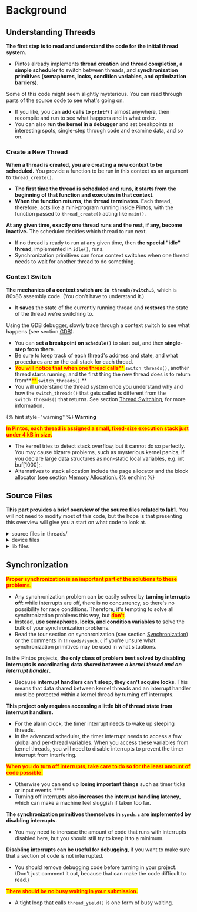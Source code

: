 # Background

## Understanding Threads

**The first step is to read and understand the code for the initial thread system.**

* Pintos already implements **thread creation** and **thread completion**, **a simple scheduler** to switch between threads, and **synchronization primitives** **(semaphores, locks, condition variables, and optimization barriers)**.

Some of this code might seem slightly mysterious. You can read through parts of the source code to see what's going on.&#x20;

* If you like, you can **add calls to `printf()`** almost anywhere, then recompile and run to see what happens and in what order.&#x20;
* You can also **run the kernel in a debugger** and set breakpoints at interesting spots, single-step through code and examine data, and so on.

### Create a New Thread

**When a thread is created, you are creating a new context to be scheduled.** You provide a function to be run in this context as an argument to `thread_create()`.&#x20;

* **The first time the thread is scheduled and runs, it starts from the beginning of that function and executes in that context.**&#x20;
* **When the function returns, the thread terminates.** Each thread, therefore, acts like a mini-program running inside Pintos, with the function passed to `thread_create()` acting like `main()`.

**At any given time, exactly one thread runs and the rest, if any, become inactive.** The scheduler decides which thread to run next.&#x20;

* If no thread is ready to run at any given time, then **the special "idle" thread**, implemented in `idle()`, runs.
* Synchronization primitives can force context switches when one thread needs to wait for another thread to do something.

### Context Switch

**The mechanics of a context switch are `in threads/switch.S`**, which is 80x86 assembly code. (You don't have to understand it.)&#x20;

* It **saves** the state of the currently running thread and **restores** the state of the thread we're switching to.

Using the GDB debugger, slowly trace through a context switch to see what happens (see section [GDB](../../getting-started/debug-and-test/debugging.md#gdb)).&#x20;

* You can **set a breakpoint on `schedule()`** to start out, and then **single-step from there**.&#x20;
* Be sure to keep track of each thread's address and state, and what procedures are on the call stack for each thread.&#x20;
* <mark style="color:red;">**You will notice that when one thread calls**</mark><mark style="color:red;">** **</mark><mark style="color:red;">**`switch_threads()`**</mark><mark style="color:red;">**, another thread starts running, and the first thing the new thread does is to return from**</mark><mark style="color:red;">** **</mark><mark style="color:red;">**`switch_threads()`**</mark><mark style="color:red;">**.**</mark>
* You will understand the thread system once you understand why and how the `switch_threads()` that gets called is different from the `switch_threads()` that returns. See section [Thread Switching](../../appendix/reference-guide/threads.md#thread-switching), for more information.

{% hint style="warning" %}
**Warning**

<mark style="color:red;">**In Pintos, each thread is assigned a small, fixed-size execution stack just under 4 kB in size.**</mark>&#x20;

* The kernel tries to detect stack overflow, but it cannot do so perfectly. You may cause bizarre problems, such as mysterious kernel panics, if you declare large data structures as non-static local variables, e.g. int buf\[1000];.&#x20;
* Alternatives to stack allocation include the page allocator and the block allocator (see section [Memory Allocation](../../appendix/reference-guide/memory-allocation.md)).
{% endhint %}

## Source Files

**This part provides a brief overview of the source files related to lab1.** You will not need to modify most of this code, but the hope is that presenting this overview will give you a start on what code to look at.

<details>

<summary>source files in threads/</summary>

* <mark style="color:blue;">**loader.S**</mark>
* <mark style="color:blue;">**loader.h**</mark>
  * **The kernel loader.** Assembles to 512 bytes of code and data that the PC BIOS loads into memory and which in turn finds the kernel on disk, loads it into memory, and jumps to `start()` in start.S.&#x20;
  * See section [The Loader](../../appendix/reference-guide/loading.md#the-loader), for details. You should not need to look at this code or modify it.
* <mark style="color:blue;">**start.S**</mark>
  * **Does basic setup needed for memory protection and 32-bit operation on 80x86 CPUs.** Unlike the loader, this code is actually **part of the kernel**.&#x20;
  * See section [Low-Level Kernel Initialization](../../appendix/reference-guide/loading.md#low-level-kernel-initialization), for details.
* <mark style="color:blue;">**kernel.lds.S**</mark>
  * **The linker script used to link the kernel.** Sets the load address of the kernel and arranges for `start.S` to be near the beginning of the kernel image.&#x20;
  * See section The [Loader](../../appendix/reference-guide/loading.md#the-loader), for details. Again, you should not need to look at this code or modify it, but it's here in case you're curious.
* <mark style="color:blue;">**init.c**</mark>
* <mark style="color:blue;">**init.h**</mark>
  * **Kernel initialization**, including `pintos_init()`, the kernel's "main program."&#x20;
  * **You should look over `pintos_init()` at least to see what gets initialized.** You might want to add your own initialization code here.&#x20;
  * See section [High-Level Kernel Initialization](../../appendix/reference-guide/loading.md#high-level-kernel-initialization), for details.
* <mark style="color:blue;">**thread.c**</mark>
* <mark style="color:blue;">**thread.h**</mark>
  * **Basic thread support.** Much of your work will take place in these files.&#x20;
  * `thread.h` defines `struct thread`, which you are likely to modify in all four projects.&#x20;
  * See [`struct thread`](../../appendix/reference-guide/threads.md#struct-thread) and [Threads](../../appendix/reference-guide/threads.md) for more information.
* <mark style="color:blue;">**switch.S**</mark>
* <mark style="color:blue;">**switch.h**</mark>
  * **Assembly language routine for switching threads.** Already discussed above.&#x20;
  * See section [Thread Functions](../../appendix/reference-guide/threads.md#thread-functions), for more information.
* <mark style="color:blue;">**palloc.c**</mark>
* <mark style="color:blue;">**palloc.h**</mark>
  * **Page allocator**, which hands out system memory in multiples of 4 kB pages.&#x20;
  * See section [Page Allocator](../../appendix/reference-guide/memory-allocation.md#page-allocator), for more information.
* <mark style="color:blue;">**malloc.c**</mark>
* <mark style="color:blue;">**malloc.h**</mark>
  * **A simple implementation of `malloc()` and `free()` for the kernel.**
  * See section [Block Allocator](../../appendix/reference-guide/memory-allocation.md#block-allocator), for more information.
* <mark style="color:blue;">**interrupt.c**</mark>
* <mark style="color:blue;">**interrupt.h**</mark>
  * **Basic interrupt handling and functions for turning interrupts on and off.**
  * See section [Interrupt Handling](../../appendix/reference-guide/interrupt-handling.md), for more information.
* <mark style="color:blue;">**intr-stubs.S**</mark>
* <mark style="color:blue;">**intr-stubs.h**</mark>
  * **Assembly code for low-level interrupt handling.**&#x20;
  * See section [Interrupt Infrastructure](../../appendix/reference-guide/interrupt-handling.md#interrupt-infrastructure), for more information.
* <mark style="color:blue;">**synch.c**</mark>
* <mark style="color:blue;">**synch.h**</mark>
  * **Basic synchronization primitives: semaphores, locks, condition variables, and optimization barriers.** You will need to use these for synchronization in all four projects.&#x20;
  * See section [Synchronization](../../appendix/reference-guide/synchronization.md), for more information.
* <mark style="color:blue;">**io.h**</mark>
  * **Functions for I/O port access.**&#x20;
  * This is mostly used by source code in the devices directory that you won't have to touch.
* <mark style="color:blue;">**vaddr.h**</mark>
* <mark style="color:blue;">**pte.h**</mark>
  * **Functions and macros for working with virtual addresses and page table entries.**&#x20;
  * These will be more important to you in project 3. For now, you can ignore them.
* <mark style="color:blue;">**flags.h**</mark>
  * **Macros that define a few bits in the 80x86 "flags" register.** Probably of no interest.

</details>

<details>

<summary>device files</summary>

The basic threaded kernel also includes these files in the `devices` directory:

* <mark style="color:blue;">**timer.c**</mark>
* <mark style="color:blue;">**timer.h**</mark>
  * **System timer that ticks, by default, 100 times per second.**&#x20;
  * <mark style="color:red;">**You will modify this code in this project.**</mark>
* <mark style="color:blue;">**vga.c**</mark>
* <mark style="color:blue;">**vga.h**</mark>
  * **VGA display driver.** Responsible for writing text to the screen.
  * You should have no need to look at this code. `printf()` calls into the VGA display driver for you, so there's little reason to call this code yourself.
* <mark style="color:blue;">**serial.c**</mark>
* <mark style="color:blue;">**serial.h**</mark>
  * **Serial port driver.**
  * Again, `printf()` calls this code for you, so you don't need to do so yourself. It handles serial input by passing it to the input layer (see below).
* <mark style="color:blue;">**block.c**</mark>
* <mark style="color:blue;">**block.h**</mark>
  * **An abstraction layer for **_**block devices**_, that is, random-access, disk-like devices that are organized as arrays of fixed-size blocks.&#x20;
  * Out of the box, Pintos supports two types of block devices: **IDE disks** and **partitions**.&#x20;
  * Block devices, regardless of type, won't actually be used until project 2.
* <mark style="color:blue;">**ide.c**</mark>
* <mark style="color:blue;">**ide.h**</mark>
  * **Supports reading and writing sectors on up to 4 IDE disks.**
* <mark style="color:blue;">**partition.c**</mark>
* <mark style="color:blue;">**partition.h**</mark>
  * **Understands the structure of partitions on disks**, allowing a single disk to be carved up into multiple regions (partitions) for independent use.
* <mark style="color:blue;">**kbd.c**</mark>
* <mark style="color:blue;">**kbd.h**</mark>
  * **Keyboard driver.** Handles keystrokes passing them to the input layer (see below).
* <mark style="color:blue;">**input.c**</mark>
* <mark style="color:blue;">**input.h**</mark>
  * **Input layer.** Queues input characters passed along by the keyboard or serial drivers.
* <mark style="color:blue;">**intq.c**</mark>
* <mark style="color:blue;">**intq.h**</mark>
  * **Interrupt queue**, for managing a circular queue that both kernel threads and interrupt handlers want to access. Used by the keyboard and serial drivers.
* <mark style="color:blue;">**rtc.c**</mark>
* <mark style="color:blue;">**rtc.h**</mark>
  * **Real-time clock driver**, to enable the kernel to determine the current date and time.&#x20;
  * By default, this is only used by `thread/init.c` to choose an initial seed for the random number generator.
* <mark style="color:blue;">**speaker.c**</mark>
* <mark style="color:blue;">**speaker.h**</mark>
  * **Driver that can produce tones on the PC speaker.**
* <mark style="color:blue;">**pit.c**</mark>
* <mark style="color:blue;">**pit.h**</mark>
  * **Code to configure the 8254 Programmable Interrupt Timer.**&#x20;
  * This code is used by both `devices/timer.c` and `devices/speaker.c` because each device uses one of the PIT's output channel.

</details>

<details>

<summary>lib files</summary>

Finally, `lib` and `lib/kernel` contain useful library routines. (`lib/user` will be used by user programs, starting in project 2, but it is not part of the kernel.)&#x20;

Here's a few more details:

* <mark style="color:blue;">**ctype.h**</mark>
* <mark style="color:blue;">**inttypes.h**</mark>
* <mark style="color:blue;">**limits.h**</mark>
* <mark style="color:blue;">**stdarg.h**</mark>
* <mark style="color:blue;">**stdbool.h**</mark>
* <mark style="color:blue;">**stddef.h**</mark>
* <mark style="color:blue;">**stdint.h**</mark>
* <mark style="color:blue;">**stdio.c**</mark>
* <mark style="color:blue;">**stdio.h**</mark>
* <mark style="color:blue;">**stdlib.c**</mark>
* <mark style="color:blue;">**stdlib.h**</mark>
* <mark style="color:blue;">**string.c**</mark>
* <mark style="color:blue;">**string.h**</mark>
  * **A subset of the standard C library.**
  * See section [C99](../../appendix/coding-standards.md#c99), for information on a few recently introduced pieces of the C library that you might not have encountered before.&#x20;
  * See section [Unsafe String Functions](../../appendix/coding-standards.md#unsafe-string-functions), for information on what's been intentionally left out for safety.
* <mark style="color:blue;">**debug.c**</mark>
* <mark style="color:blue;">**debug.h**</mark>
  * **Functions and macros to aid debugging.**&#x20;
  * See section [Debugging Tools](../../getting-started/debug-and-test/debugging.md), for more information.
* <mark style="color:blue;">**random.c**</mark>
* <mark style="color:blue;">**random.h**</mark>
  * **Pseudo-random number generator.**&#x20;
  * **The actual sequence of random values will not vary from one Pintos run to another**, unless you do one of three things:
    1. specify a new random seed value on the `-rs` kernel command-line option on each run,&#x20;
    2. or use a simulator other than Bochs,&#x20;
    3. or specify the `-r` option to `pintos`.
* <mark style="color:blue;">**round.h**</mark>
  * **Macros for rounding.**
* <mark style="color:blue;">**syscall-nr.h**</mark>
  * **System call numbers.**
  * Not used until project 2.
* <mark style="color:blue;">**kernel/list.c**</mark>
* <mark style="color:blue;">**kernel/list.h**</mark>
  * **Doubly linked list implementation.**&#x20;
  * <mark style="color:red;">**Used all over the Pintos code, and you'll probably want to use it a few places yourself in project 1.**</mark>
* <mark style="color:blue;">**kernel/bitmap.c**</mark>
* <mark style="color:blue;">**kernel/bitmap.h**</mark>
  * **Bitmap implementation.**&#x20;
  * You can use this in your code if you like, but you probably won't have any need for it in project 1.
* <mark style="color:blue;">**kernel/hash.c**</mark>
* <mark style="color:blue;">**kernel/hash.h**</mark>
  * **Hash table implementation.**
  * Likely to come in handy for project 3.
* <mark style="color:blue;">**kernel/console.c**</mark>
* <mark style="color:blue;">**kernel/console.h**</mark>
* <mark style="color:blue;">**kernel/stdio.h**</mark>
  * **Implements `printf()` and a few other functions.**

</details>

## Synchronization

<mark style="color:red;">**Proper synchronization is an important part of the solutions to these problems.**</mark>&#x20;

* Any synchronization problem can be easily solved by **turning interrupts off**: while interrupts are off, there is no concurrency, so there's no possibility for race conditions. Therefore, it's tempting to solve all synchronization problems this way, but <mark style="color:red;">**don't**</mark>.&#x20;
* Instead, **use semaphores, locks, and condition variables** to solve the bulk of your synchronization problems.&#x20;
* Read the tour section on synchronization (see section [Synchronization](../../appendix/reference-guide/synchronization.md)) or the comments in `threads/synch.c` if you're unsure what synchronization primitives may be used in what situations.

In the Pintos projects, **the only class of problem best solved by disabling interrupts is coordinating data **_**shared between a kernel thread and an interrupt handler**_**.**&#x20;

* Because **interrupt handlers can't sleep, they can't acquire locks**. This means that data shared between kernel threads and an interrupt handler must be protected within a kernel thread by turning off interrupts.

**This project only requires accessing a little bit of thread state from interrupt handlers.**

* For the alarm clock, the timer interrupt needs to wake up sleeping threads.
* In the advanced scheduler, the timer interrupt needs to access a few global and per-thread variables. When you access these variables from kernel threads, you will need to disable interrupts to prevent the timer interrupt from interfering.

<mark style="color:red;">**When you do turn off interrupts, take care to do so for the least amount of code possible.**</mark>

* Otherwise you can end up **losing important things** such as timer ticks or input events. ****&#x20;
* Turning off interrupts also **increases the interrupt handling latency**, which can make a machine feel sluggish if taken too far.

**The synchronization primitives themselves in `synch.c` are implemented by disabling interrupts.**&#x20;

* You may need to increase the amount of code that runs with interrupts disabled here, but you should still try to keep it to a minimum.

**Disabling interrupts can be useful for debugging**, if you want to make sure that a section of code is not interrupted.&#x20;

* You should remove debugging code before turning in your project. (Don't just comment it out, because that can make the code difficult to read.)

<mark style="color:red;">**There should be no busy waiting in your submission.**</mark>&#x20;

* A tight loop that calls `thread_yield()` is one form of busy waiting.
